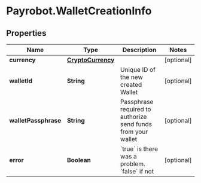 # Payrobot.WalletCreationInfo

## Properties

Name | Type | Description | Notes
------------ | ------------- | ------------- | -------------
**currency** | [**CryptoCurrency**](CryptoCurrency.md) |  | [optional] 
**walletId** | **String** | Unique ID of the new created Wallet | [optional] 
**walletPassphrase** | **String** | Passphrase required to authorize send funds from your wallet | [optional] 
**error** | **Boolean** | &#x60;true&#x60; is there was a problem. &#x60;false&#x60; if not  | [optional] 



